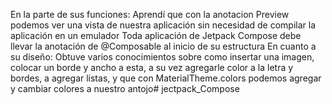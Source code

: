 En la parte de sus funciones: Aprendí que con la anotacion Preview podemos ver una vista de nuestra aplicación sin necesidad de compilar la aplicación en un emulador Toda aplicación de Jetpack Compose debe llevar la anotación de @Composable al inicio de su estructura En cuanto a su diseño: Obtuve varios conocimientos sobre como insertar una imagen, colocar un borde y ancho a esta, a su vez agregarle color a la letra y bordes, a agregar listas, y que con MaterialTheme.colors podemos agregar y cambiar colores a nuestro antojo# jectpack_Compose
